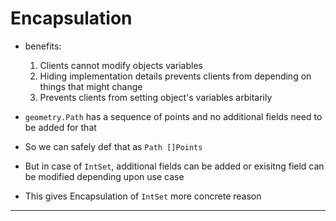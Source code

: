 # Encapsulation

- benefits:
    1. Clients cannot modify objects variables
    2. Hiding implementation details prevents clients from depending on things that might change
    3. Prevents clients from setting object's variables arbitarily

- `geometry.Path` has a sequence of points and no additional fields need to be added for that
- So we can safely def that as `Path []Points`
- But in case of `IntSet`, additional fields can be added or exisitng field can be modified depending upon use case
- This gives Encapsulation of `IntSet` more concrete reason


---

